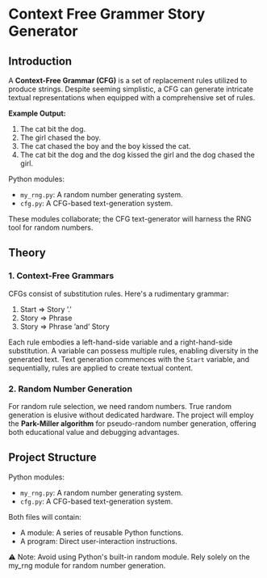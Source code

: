 # Context Free Grammer Story Generator

## Introduction

A **Context-Free Grammar (CFG)** is a set of replacement rules utilized to produce strings. Despite seeming simplistic, a CFG can generate intricate textual representations when equipped with a comprehensive set of rules.

**Example Output:**
1. The cat bit the dog.
2. The girl chased the boy.
3. The cat chased the boy and the boy kissed the cat.
4. The cat bit the dog and the dog kissed the girl and the dog chased the girl.

Python modules:
- `my_rng.py`: A random number generating system.
- `cfg.py`: A CFG-based text-generation system.

These modules collaborate; the CFG text-generator will harness the RNG tool for random numbers.

## Theory

### 1. Context-Free Grammars

CFGs consist of substitution rules. Here's a rudimentary grammar:

1. Start ⇒ Story ’.’
2. Story ⇒ Phrase
3. Story ⇒ Phrase ’and’ Story

Each rule embodies a left-hand-side variable and a right-hand-side substitution. A variable can possess multiple rules, enabling diversity in the generated text. Text generation commences with the `Start` variable, and sequentially, rules are applied to create textual content.

### 2. Random Number Generation

For random rule selection, we need random numbers. True random generation is elusive without dedicated hardware. The project will employ the **Park-Miller algorithm** for pseudo-random number generation, offering both educational value and debugging advantages.

## Project Structure

Python modules:
- `my_rng.py`: A random number generating system.
- `cfg.py`: A CFG-based text-generation system.

Both files will contain:
- A module: A series of reusable Python functions.
- A program: Direct user-interaction instructions.

⚠️ Note: Avoid using Python's built-in random module. Rely solely on the my_rng module for random number generation.
